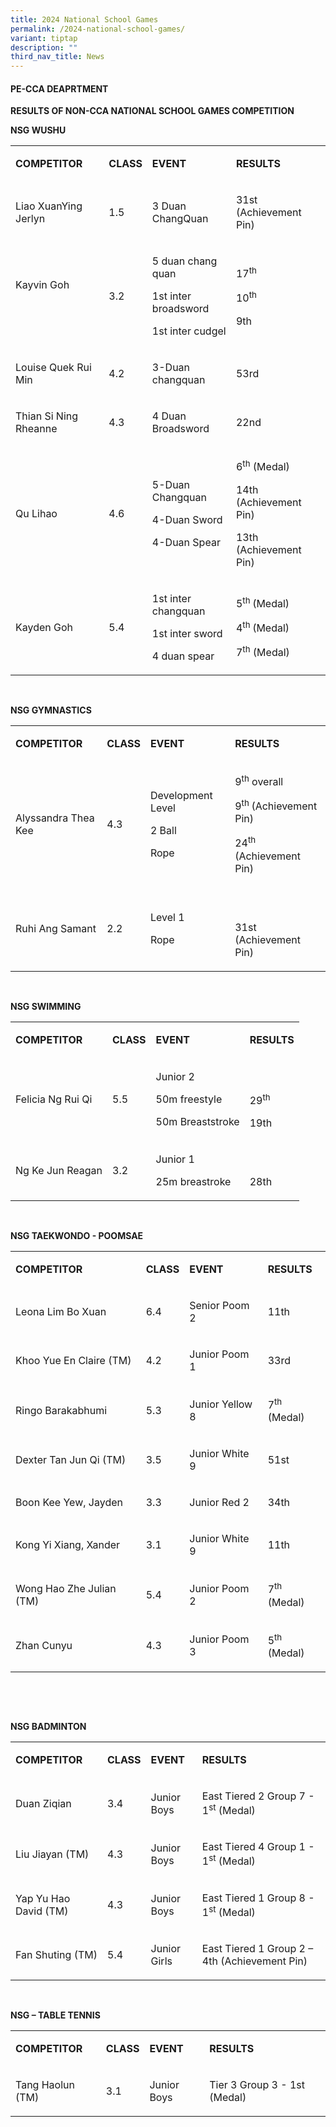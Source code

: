 ```yaml
---
title: 2024 National School Games
permalink: /2024-national-school-games/
variant: tiptap
description: ""
third_nav_title: News
---
```

<h4><strong>PE-CCA DEAPRTMENT</strong></h4>
<p></p>
<p><strong>RESULTS OF NON-CCA NATIONAL SCHOOL GAMES COMPETITION</strong>
</p>
<p></p>
<p><strong>NSG WUSHU</strong>
</p>
<table style="minWidth: 100px">
<colgroup>
<col>
<col>
<col>
<col>
</colgroup>
<tbody>
<tr>
<td rowspan="1" colspan="1">
<p><strong>COMPETITOR</strong>
</p>
</td>
<td rowspan="1" colspan="1">
<p><strong>CLASS</strong>
</p>
</td>
<td rowspan="1" colspan="1">
<p><strong>EVENT</strong>
</p>
</td>
<td rowspan="1" colspan="1">
<p><strong>RESULTS</strong>
</p>
</td>
</tr>
<tr>
<td rowspan="1" colspan="1">
<p>Liao XuanYing Jerlyn</p>
</td>
<td rowspan="1" colspan="1">
<p>1.5</p>
</td>
<td rowspan="1" colspan="1">
<p>3 Duan ChangQuan</p>
</td>
<td rowspan="1" colspan="1">
<p>31st (Achievement Pin)</p>
</td>
</tr>
<tr>
<td rowspan="1" colspan="1">
<p>Kayvin Goh</p>
<p><strong>&nbsp;</strong>
</p>
</td>
<td rowspan="1" colspan="1">
<p>3.2</p>
</td>
<td rowspan="1" colspan="1">
<p>5 duan chang quan</p>
<p>1st inter broadsword</p>
<p>1st inter cudgel</p>
</td>
<td rowspan="1" colspan="1">
<p>17<sup>th</sup>
</p>
<p>10<sup>th</sup>
</p>
<p>9th</p>
</td>
</tr>
<tr>
<td rowspan="1" colspan="1">
<p>Louise Quek Rui Min</p>
</td>
<td rowspan="1" colspan="1">
<p>4.2</p>
</td>
<td rowspan="1" colspan="1">
<p>3-Duan changquan</p>
</td>
<td rowspan="1" colspan="1">
<p>53rd</p>
</td>
</tr>
<tr>
<td rowspan="1" colspan="1">
<p>Thian Si Ning Rheanne</p>
</td>
<td rowspan="1" colspan="1">
<p>4.3</p>
</td>
<td rowspan="1" colspan="1">
<p>4 Duan Broadsword</p>
</td>
<td rowspan="1" colspan="1">
<p>22nd</p>
</td>
</tr>
<tr>
<td rowspan="1" colspan="1">
<p>Qu Lihao</p>
</td>
<td rowspan="1" colspan="1">
<p>4.6</p>
</td>
<td rowspan="1" colspan="1">
<p>5-Duan Changquan</p>
<p></p>
<p>4-Duan Sword</p>
<p></p>
<p>4-Duan Spear</p>
</td>
<td rowspan="1" colspan="1">
<p>6<sup>th</sup> (Medal)</p>
<p>14th (Achievement Pin)</p>
<p>13th (Achievement Pin)</p>
</td>
</tr>
<tr>
<td rowspan="1" colspan="1">
<p>Kayden Goh</p>
</td>
<td rowspan="1" colspan="1">
<p>5.4</p>
</td>
<td rowspan="1" colspan="1">
<p>1st inter changquan
<br>
</p>
<p>1st inter sword
<br>
</p>
<p>4 duan spear</p>
</td>
<td rowspan="1" colspan="1">
<p>5<sup>th </sup>(Medal)</p>
<p></p>
<p>4<sup>th </sup>(Medal)</p>
<p></p>
<p>7<sup>th</sup> (Medal)</p>
</td>
</tr>
</tbody>
</table>
<p><strong>&nbsp;</strong>
</p>
<p><strong>NSG GYMNASTICS</strong>
</p>
<table style="minWidth: 100px">
<colgroup>
<col>
<col>
<col>
<col>
</colgroup>
<tbody>
<tr>
<td rowspan="1" colspan="1">
<p><strong>COMPETITOR</strong>
</p>
</td>
<td rowspan="1" colspan="1">
<p><strong>CLASS</strong>
</p>
</td>
<td rowspan="1" colspan="1">
<p><strong>EVENT</strong>
</p>
</td>
<td rowspan="1" colspan="1">
<p><strong>RESULTS</strong>
</p>
</td>
</tr>
<tr>
<td rowspan="1" colspan="1">
<p>Alyssandra Thea Kee</p>
</td>
<td rowspan="1" colspan="1">
<p>4.3</p>
</td>
<td rowspan="1" colspan="1">
<p>Development Level</p>
<p>2 Ball</p>
<p>Rope</p>
</td>
<td rowspan="1" colspan="1">
<p>9<sup>th</sup> overall</p>
<p>9<sup>th </sup>(Achievement Pin)</p>
<p>24<sup>th</sup> (Achievement Pin)</p>
</td>
</tr>
<tr>
<td rowspan="1" colspan="1">
<p>Ruhi Ang Samant</p>
</td>
<td rowspan="1" colspan="1">
<p>2.2</p>
</td>
<td rowspan="1" colspan="1">
<p>Level 1</p>
<p>Rope</p>
</td>
<td rowspan="1" colspan="1">
<p>&nbsp;</p>
<p>31st (Achievement Pin)</p>
</td>
</tr>
</tbody>
</table>
<p><strong>&nbsp;</strong>
</p>
<p><strong>NSG SWIMMING</strong>
</p>
<table style="minWidth: 100px">
<colgroup>
<col>
<col>
<col>
<col>
</colgroup>
<tbody>
<tr>
<td rowspan="1" colspan="1">
<p><strong>COMPETITOR</strong>
</p>
</td>
<td rowspan="1" colspan="1">
<p><strong>CLASS</strong>
</p>
</td>
<td rowspan="1" colspan="1">
<p><strong>EVENT</strong>
</p>
</td>
<td rowspan="1" colspan="1">
<p><strong>RESULTS</strong>
</p>
</td>
</tr>
<tr>
<td rowspan="1" colspan="1">
<p>Felicia Ng Rui Qi</p>
</td>
<td rowspan="1" colspan="1">
<p>5.5</p>
</td>
<td rowspan="1" colspan="1">
<p>Junior 2</p>
<p>50m freestyle
<br>
</p>
<p>50m Breaststroke</p>
</td>
<td rowspan="1" colspan="1">
<p>&nbsp;</p>
<p>29<sup>th</sup>
</p>
<p></p>
<p>19th</p>
</td>
</tr>
<tr>
<td rowspan="1" colspan="1">
<p>Ng Ke Jun Reagan</p>
</td>
<td rowspan="1" colspan="1">
<p>3.2</p>
</td>
<td rowspan="1" colspan="1">
<p>Junior 1</p>
<p>25m breastroke</p>
</td>
<td rowspan="1" colspan="1">
<p>&nbsp;</p>
<p>28th</p>
</td>
</tr>
</tbody>
</table>
<p><strong>&nbsp;</strong>
</p>
<p><strong>NSG TAEKWONDO - POOMSAE</strong>
</p>
<table style="minWidth: 100px">
<colgroup>
<col>
<col>
<col>
<col>
</colgroup>
<tbody>
<tr>
<td rowspan="1" colspan="1">
<p><strong>COMPETITOR</strong>
</p>
</td>
<td rowspan="1" colspan="1">
<p><strong>CLASS</strong>
</p>
</td>
<td rowspan="1" colspan="1">
<p><strong>EVENT</strong>
</p>
</td>
<td rowspan="1" colspan="1">
<p><strong>RESULTS</strong>
</p>
</td>
</tr>
<tr>
<td rowspan="1" colspan="1">
<p>Leona Lim Bo Xuan</p>
</td>
<td rowspan="1" colspan="1">
<p>6.4</p>
</td>
<td rowspan="1" colspan="1">
<p>Senior Poom 2</p>
</td>
<td rowspan="1" colspan="1">
<p>11th&nbsp;</p>
</td>
</tr>
<tr>
<td rowspan="1" colspan="1">
<p>Khoo Yue En Claire (TM)</p>
</td>
<td rowspan="1" colspan="1">
<p>4.2</p>
</td>
<td rowspan="1" colspan="1">
<p>Junior Poom 1</p>
</td>
<td rowspan="1" colspan="1">
<p>33rd</p>
</td>
</tr>
<tr>
<td rowspan="1" colspan="1">
<p>Ringo Barakabhumi</p>
</td>
<td rowspan="1" colspan="1">
<p>5.3</p>
</td>
<td rowspan="1" colspan="1">
<p>Junior Yellow 8</p>
</td>
<td rowspan="1" colspan="1">
<p>7<sup>th</sup> (Medal)</p>
</td>
</tr>
<tr>
<td rowspan="1" colspan="1">
<p>Dexter Tan Jun Qi (TM)</p>
</td>
<td rowspan="1" colspan="1">
<p>3.5</p>
</td>
<td rowspan="1" colspan="1">
<p>Junior White 9</p>
</td>
<td rowspan="1" colspan="1">
<p>51st</p>
</td>
</tr>
<tr>
<td rowspan="1" colspan="1">
<p>Boon Kee Yew, Jayden</p>
</td>
<td rowspan="1" colspan="1">
<p>3.3</p>
</td>
<td rowspan="1" colspan="1">
<p>Junior Red 2</p>
</td>
<td rowspan="1" colspan="1">
<p>34th</p>
</td>
</tr>
<tr>
<td rowspan="1" colspan="1">
<p>Kong Yi Xiang, Xander</p>
</td>
<td rowspan="1" colspan="1">
<p>3.1</p>
</td>
<td rowspan="1" colspan="1">
<p>Junior White 9</p>
</td>
<td rowspan="1" colspan="1">
<p>11th</p>
</td>
</tr>
<tr>
<td rowspan="1" colspan="1">
<p>Wong Hao Zhe Julian (TM)</p>
</td>
<td rowspan="1" colspan="1">
<p>5.4</p>
</td>
<td rowspan="1" colspan="1">
<p>Junior Poom 2</p>
</td>
<td rowspan="1" colspan="1">
<p>7<sup>th</sup> (Medal)</p>
</td>
</tr>
<tr>
<td rowspan="1" colspan="1">
<p>Zhan Cunyu</p>
</td>
<td rowspan="1" colspan="1">
<p>4.3</p>
</td>
<td rowspan="1" colspan="1">
<p>Junior Poom 3</p>
</td>
<td rowspan="1" colspan="1">
<p>5<sup>th</sup> (Medal)</p>
</td>
</tr>
</tbody>
</table>
<p><strong>&nbsp;</strong>
</p>
<p><strong>&nbsp;</strong>
</p>
<p><strong>NSG BADMINTON</strong>
</p>
<table style="minWidth: 100px">
<colgroup>
<col>
<col>
<col>
<col>
</colgroup>
<tbody>
<tr>
<td rowspan="1" colspan="1">
<p><strong>COMPETITOR</strong>
</p>
</td>
<td rowspan="1" colspan="1">
<p><strong>CLASS</strong>
</p>
</td>
<td rowspan="1" colspan="1">
<p><strong>EVENT</strong>
</p>
</td>
<td rowspan="1" colspan="1">
<p><strong>RESULTS</strong>
</p>
</td>
</tr>
<tr>
<td rowspan="1" colspan="1">
<p>Duan Ziqian</p>
</td>
<td rowspan="1" colspan="1">
<p>3.4</p>
</td>
<td rowspan="1" colspan="1">
<p>Junior Boys</p>
</td>
<td rowspan="1" colspan="1">
<p>East Tiered 2 Group 7 - 1<sup>st</sup> (Medal)</p>
</td>
</tr>
<tr>
<td rowspan="1" colspan="1">
<p>Liu Jiayan (TM)</p>
</td>
<td rowspan="1" colspan="1">
<p>4.3</p>
</td>
<td rowspan="1" colspan="1">
<p>Junior Boys</p>
</td>
<td rowspan="1" colspan="1">
<p>East Tiered 4 Group 1 - 1<sup>st</sup> (Medal)</p>
</td>
</tr>
<tr>
<td rowspan="1" colspan="1">
<p>Yap Yu Hao David (TM)</p>
</td>
<td rowspan="1" colspan="1">
<p>4.3</p>
</td>
<td rowspan="1" colspan="1">
<p>Junior Boys</p>
</td>
<td rowspan="1" colspan="1">
<p>East Tiered 1 Group 8 - 1<sup>st</sup> (Medal)</p>
</td>
</tr>
<tr>
<td rowspan="1" colspan="1">
<p>Fan Shuting (TM)</p>
</td>
<td rowspan="1" colspan="1">
<p>5.4</p>
</td>
<td rowspan="1" colspan="1">
<p>Junior Girls</p>
</td>
<td rowspan="1" colspan="1">
<p>East Tiered 1 Group 2 – 4th (Achievement Pin)</p>
</td>
</tr>
</tbody>
</table>
<p><strong>&nbsp;</strong>
</p>
<p><strong>NSG – TABLE TENNIS</strong>
</p>
<table style="minWidth: 100px">
<colgroup>
<col>
<col>
<col>
<col>
</colgroup>
<tbody>
<tr>
<td rowspan="1" colspan="1">
<p><strong>COMPETITOR</strong>
</p>
</td>
<td rowspan="1" colspan="1">
<p><strong>CLASS</strong>
</p>
</td>
<td rowspan="1" colspan="1">
<p><strong>EVENT</strong>
</p>
</td>
<td rowspan="1" colspan="1">
<p><strong>RESULTS</strong>
</p>
</td>
</tr>
<tr>
<td rowspan="1" colspan="1">
<p>Tang Haolun (TM)</p>
</td>
<td rowspan="1" colspan="1">
<p>3.1</p>
</td>
<td rowspan="1" colspan="1">
<p>Junior Boys</p>
</td>
<td rowspan="1" colspan="1">
<p>Tier 3 Group 3 - 1st (Medal)</p>
</td>
</tr>
</tbody>
</table>
<p><strong>&nbsp;</strong>
</p>
<p><strong>&nbsp;</strong>
</p>
<p></p>